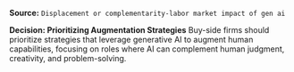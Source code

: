 **Source:** `Displacement or complementarity-labor market impact of gen ai`

**Decision: Prioritizing Augmentation Strategies**
Buy-side firms should prioritize strategies that leverage generative AI to augment human capabilities, focusing on roles where AI can complement human judgment, creativity, and problem-solving.
